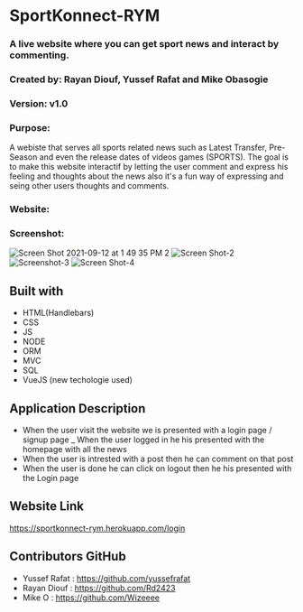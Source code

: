 # SportKonnect-RYM
### A live website where you can get sport news and interact by commenting. 

### Created by: Rayan Diouf, Yussef Rafat and Mike Obasogie
### Version: v1.0 

### Purpose: 
A webiste that serves all sports related news such as Latest Transfer, Pre-Season and even the release dates of videos games (SPORTS). The goal is to make this website interactif by letting the user comment and express his feeling and thoughts about the news also it's a fun way of expressing and seing other users thoughts and comments.

### Website: 

### Screenshot:
![Screen Shot 2021-09-12 at 1 49 35 PM 2](https://user-images.githubusercontent.com/82121166/132998150-ed2d0b20-37ec-44a2-89d7-36b1b0260661.jpeg)
![Screen Shot-2](https://user-images.githubusercontent.com/82121166/132998163-e0800be5-4a26-45b0-beb9-3cf62f53711c.jpeg)
![Screenshot-3](https://user-images.githubusercontent.com/82121166/132998175-5d55fbce-83db-4faa-aab7-b29f3691630a.jpeg)
![Screen Shot-4](https://user-images.githubusercontent.com/82121166/132998183-b0fd34d6-af74-4714-87f6-ade3c7bbb7ed.jpeg)

## Built with
- HTML(Handlebars)
- CSS
- JS
- NODE
- ORM
- MVC
- SQL
- VueJS (new techologie used)


## Application Description
- When the user visit the website we is presented with a login page / signup page
_ When the user logged in he his presented with the homepage with all the news
- When the user is intrested with a post then he can comment on that post 
- When the user is done he can click on logout then he his presented with the Login page

## Website Link
https://sportkonnect-rym.herokuapp.com/login
## Contributors GitHub

- Yussef Rafat : https://github.com/yussefrafat
- Rayan Diouf : https://github.com/Rd2423
- Mike O : https://github.com/Wizeeee
